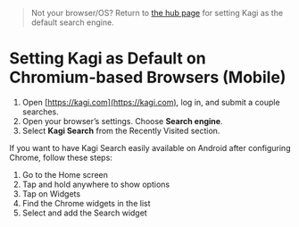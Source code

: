 > Not your browser/OS? Return to [the hub page](../../../kagi/getting-started/setting-default.md) for setting Kagi as the default search engine.
# Setting Kagi as Default on Chromium-based Browsers (Mobile)

1. Open [https://kagi.com](https://kagi.com), log in, and submit a couple searches.
2. Open your browser’s settings. Choose **Search engine**.
3. Select **Kagi Search** from the Recently Visited section.

If you want to have Kagi Search easily available on Android after configuring Chrome, follow these steps:

1. Go to the Home screen
2. Tap and hold anywhere to show options
3. Tap on Widgets
4. Find the Chrome widgets in the list
5. Select and add the Search widget
